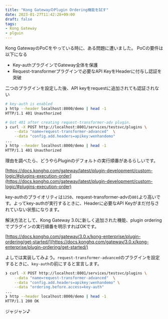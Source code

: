```yaml
---
title: "Kong GatewayのPlugin Ordering機能を試す"
date: 2023-01-27T11:42:28+09:00
draft: false
tags: 
- Kong Gateway
- plguin
---
```

Kong GatewayのPoCをやっている時に、ある問題に遭いました。
PoCの要件は以下になる

- Key-authプラグインでGateway全体を保護
- Request-transformerプラグインで必要なAPI KeyをHeaderに付与し認証を突破

二つのプラグインを設定した後、API keyをrequestに追加されても認証されない

``` bash
# key-auth is enabled
❯ http --header localhost:8000/demo | head -1
HTTP/1.1 401 Unauthorized

# Got 401 after creating request-transformer-adv plugin.
❯ curl -X POST http://localhost:8001/services/testsvc/plugins \
    --data "name=request-transformer-advanced"  \
    --data "config.add.headers=apikey:wenhandemo"
...
❯ http --header localhost:8000/demo | head -1
HTTP/1.1 401 Unauthorized
```

理由を調べたら、どうやらPluginのデフォルトの実行順番があるらしいです。

[https://docs.konghq.com/gateway/latest/plugin-development/custom-logic/#plugins-execution-order](https://docs.konghq.com/gateway/latest/plugin-development/custom-logic/#plugins-execution-order)

key-authのプライオリティは`1250`、request-transformer-advの`801`より高いです。よってkey-authが実行するときに、Headerに必要なAPI Keyがまだ付与されていない状態になります。

解決方法として、Kong Gateway 3.0に新しく追加された機能、plugin orderingでプラグインの実行順番を明示すればOKです。

[https://docs.konghq.com/gateway/3.0.x/kong-enterprise/plugin-ordering/get-started/](https://docs.konghq.com/gateway/3.0.x/kong-enterprise/plugin-ordering/get-started/)

よしでは実装してみよう。`request-transformer-advanced`のプラグインを設定するときに、`key-auth`の前にすると宣言します。

```bash
❯ curl -X POST http://localhost:8001/services/testsvc/plugins \
    --data "name=request-transformer-advanced"  \
    --data "config.add.headers=apikey:wenhandemo" \
    --data "ordering.before.access=key-auth"
...
❯ http --header localhost:8000/demo | head -1
HTTP/1.1 200 OK
```

ジャジャン♪

